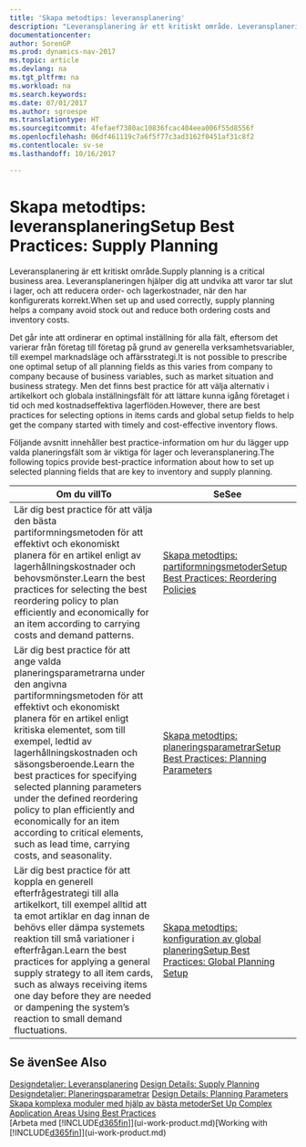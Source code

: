 ```yaml
---
title: 'Skapa metodtips: leveransplanering'
description: "Leveransplanering är ett kritiskt område. Leveransplaneringen hjälper dig att undvika att varor tar slut i lager, och att reducera order- och lagerkostnader, när den har konfigurerats korrekt."
documentationcenter: 
author: SorenGP
ms.prod: dynamics-nav-2017
ms.topic: article
ms.devlang: na
ms.tgt_pltfrm: na
ms.workload: na
ms.search.keywords: 
ms.date: 07/01/2017
ms.author: sgroespe
ms.translationtype: HT
ms.sourcegitcommit: 4fefaef7380ac10836fcac404eea006f55d8556f
ms.openlocfilehash: 06df461119c7a6f5f77c3ad3162f0451af31c8f2
ms.contentlocale: sv-se
ms.lasthandoff: 10/16/2017

---
```

# <a name="setup-best-practices-supply-planning"></a><span data-ttu-id="3cdf3-104">Skapa metodtips: leveransplanering</span><span class="sxs-lookup"><span data-stu-id="3cdf3-104">Setup Best Practices: Supply Planning</span></span>
<span data-ttu-id="3cdf3-105">Leveransplanering är ett kritiskt område.</span><span class="sxs-lookup"><span data-stu-id="3cdf3-105">Supply planning is a critical business area.</span></span> <span data-ttu-id="3cdf3-106">Leveransplaneringen hjälper dig att undvika att varor tar slut i lager, och att reducera order- och lagerkostnader, när den har konfigurerats korrekt.</span><span class="sxs-lookup"><span data-stu-id="3cdf3-106">When set up and used correctly, supply planning helps a company avoid stock out and reduce both ordering costs and inventory costs.</span></span>  

 <span data-ttu-id="3cdf3-107">Det går inte att ordinerar en optimal inställning för alla fält, eftersom det varierar från företag till företag på grund av generella verksamhetsvariabler, till exempel marknadsläge och affärsstrategi.</span><span class="sxs-lookup"><span data-stu-id="3cdf3-107">It is not possible to prescribe one optimal setup of all planning fields as this varies from company to company because of business variables, such as market situation and business strategy.</span></span> <span data-ttu-id="3cdf3-108">Men det finns best practice för att välja alternativ i artikelkort och globala inställningsfält för att lättare kunna igång företaget i tid och med kostnadseffektiva lagerflöden.</span><span class="sxs-lookup"><span data-stu-id="3cdf3-108">However, there are best practices for selecting options in items cards and global setup fields to help get the company started with timely and cost-effective inventory flows.</span></span>  

 <span data-ttu-id="3cdf3-109">Följande avsnitt innehåller best practice-information om hur du lägger upp valda planeringsfält som är viktiga för lager och leveransplanering.</span><span class="sxs-lookup"><span data-stu-id="3cdf3-109">The following topics provide best-practice information about how to set up selected planning fields that are key to inventory and supply planning.</span></span>  

|<span data-ttu-id="3cdf3-110">**Om du vill**</span><span class="sxs-lookup"><span data-stu-id="3cdf3-110">**To**</span></span>|<span data-ttu-id="3cdf3-111">**Se**</span><span class="sxs-lookup"><span data-stu-id="3cdf3-111">**See**</span></span>|  
|------------|-------------|  
|<span data-ttu-id="3cdf3-112">Lär dig best practice för att välja den bästa partiformningsmetoden för att effektivt och ekonomiskt planera för en artikel enligt av lagerhållningskostnader och behovsmönster.</span><span class="sxs-lookup"><span data-stu-id="3cdf3-112">Learn the best practices for selecting the best reordering policy to plan efficiently and economically for an item according to carrying costs and demand patterns.</span></span>|[<span data-ttu-id="3cdf3-113">Skapa metodtips: partiformningsmetoder</span><span class="sxs-lookup"><span data-stu-id="3cdf3-113">Setup Best Practices: Reordering Policies</span></span>](setup-best-practices-reordering-policies.md)|  
|<span data-ttu-id="3cdf3-114">Lär dig best practice för att ange valda planeringsparametrarna under den angivna partiformningsmetoden för att effektivt och ekonomiskt planera för en artikel enligt kritiska elementet, som till exempel, ledtid av lagerhållningskostnaden och säsongsberoende.</span><span class="sxs-lookup"><span data-stu-id="3cdf3-114">Learn the best practices for specifying selected planning parameters under the defined reordering policy to plan efficiently and economically for an item according to critical elements, such as lead time, carrying costs, and seasonality.</span></span>|[<span data-ttu-id="3cdf3-115">Skapa metodtips: planeringsparametrar</span><span class="sxs-lookup"><span data-stu-id="3cdf3-115">Setup Best Practices: Planning Parameters</span></span>](setup-best-practices-planning-parameters.md)|  
|<span data-ttu-id="3cdf3-116">Lär dig best practice för att koppla en generell efterfrågestrategi till alla artikelkort, till exempel alltid att ta emot artiklar en dag innan de behövs eller dämpa systemets reaktion till små variationer i efterfrågan.</span><span class="sxs-lookup"><span data-stu-id="3cdf3-116">Learn the best practices for applying a general supply strategy to all item cards, such as always receiving items one day before they are needed or dampening the system’s reaction to small demand fluctuations.</span></span>|[<span data-ttu-id="3cdf3-117">Skapa metodtips: konfiguration av global planering</span><span class="sxs-lookup"><span data-stu-id="3cdf3-117">Setup Best Practices: Global Planning Setup</span></span>](setup-best-practices-global-planning-setup.md)|  

## <a name="see-also"></a><span data-ttu-id="3cdf3-118">Se även</span><span class="sxs-lookup"><span data-stu-id="3cdf3-118">See Also</span></span>  
 <span data-ttu-id="3cdf3-119">[Designdetaljer: Leveransplanering](design-details-supply-planning.md) </span><span class="sxs-lookup"><span data-stu-id="3cdf3-119">[Design Details: Supply Planning](design-details-supply-planning.md) </span></span>  
 <span data-ttu-id="3cdf3-120">[Designdetaljer: Planeringsparametrar](design-details-planning-parameters.md) </span><span class="sxs-lookup"><span data-stu-id="3cdf3-120">[Design Details: Planning Parameters](design-details-planning-parameters.md) </span></span>  
 [<span data-ttu-id="3cdf3-121">Skapa komplexa moduler med hjälp av bästa metoder</span><span class="sxs-lookup"><span data-stu-id="3cdf3-121">Set Up Complex Application Areas Using Best Practices</span></span>](set-up-complex-application-areas-using-best-practices.md)  
 <span data-ttu-id="3cdf3-122">[Arbeta med [!INCLUDE[d365fin](includes/d365fin_md.md)]](ui-work-product.md)</span><span class="sxs-lookup"><span data-stu-id="3cdf3-122">[Working with [!INCLUDE[d365fin](includes/d365fin_md.md)]](ui-work-product.md)</span></span>

